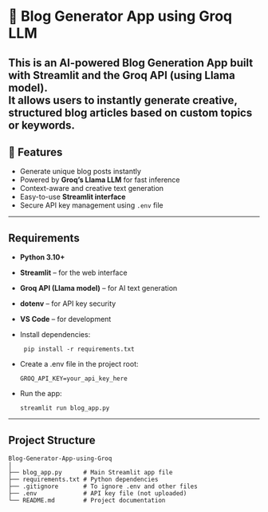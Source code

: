 # 📝 Blog Generator App using Groq LLM

This is an AI-powered **Blog Generation App** built with **Streamlit** and the **Groq API** (using Llama model).  
It allows users to instantly generate creative, structured blog articles based on custom topics or keywords.
---

## 🚀 Features

-  Generate unique blog posts instantly  
-  Powered by **Groq’s Llama LLM** for fast inference  
-  Context-aware and creative text generation  
-  Easy-to-use **Streamlit interface**  
-  Secure API key management using `.env` file  
  
---

##  Requirements

- **Python 3.10+**
- **Streamlit** – for the web interface  
- **Groq API (Llama model)** – for AI text generation  
- **dotenv** – for API key security  
- **VS Code** – for development
- Install dependencies:

  ` pip install -r requirements.txt`
  
- Create a .env file in the project root:

   `GROQ_API_KEY=your_api_key_here`
  
- Run the app:

   `streamlit run blog_app.py`
---
## Project Structure

```
Blog-Generator-App-using-Groq
│
├── blog_app.py      # Main Streamlit app file
├── requirements.txt # Python dependencies
├── .gitignore       # To ignore .env and other files
├── .env             # API key file (not uploaded)
└── README.md        # Project documentation
```


